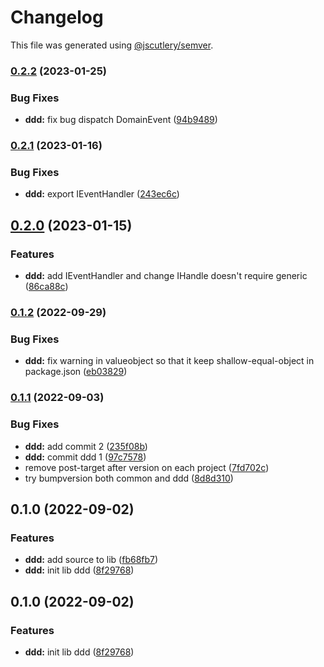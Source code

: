 # Changelog

This file was generated using [@jscutlery/semver](https://github.com/jscutlery/semver).

### [0.2.2](https://github.com/TGA88/inh-lib/compare/ddd-0.2.1...ddd-0.2.2) (2023-01-25)


### Bug Fixes

* **ddd:** fix bug dispatch DomainEvent ([94b9489](https://github.com/TGA88/inh-lib/commit/94b9489c48d5fbcfbded68fdc29cbc247ecd0353))

### [0.2.1](https://github.com/TGA88/inh-lib/compare/ddd-0.2.0...ddd-0.2.1) (2023-01-16)


### Bug Fixes

* **ddd:** export IEventHandler ([243ec6c](https://github.com/TGA88/inh-lib/commit/243ec6c6300645a42ff54a5eb10f15f50c55db91))

## [0.2.0](https://github.com/TGA88/inh-lib/compare/ddd-0.1.2...ddd-0.2.0) (2023-01-15)


### Features

* **ddd:** add IEventHandler and change IHandle doesn't require generic ([86ca88c](https://github.com/TGA88/inh-lib/commit/86ca88cc14f6031b88883004ab27dca20486c99f))

### [0.1.2](https://github.com/TGA88/inh-lib/compare/ddd-0.1.1...ddd-0.1.2) (2022-09-29)


### Bug Fixes

* **ddd:** fix warning in valueobject so that it keep shallow-equal-object in package.json ([eb03829](https://github.com/TGA88/inh-lib/commit/eb03829a527b3bf3a063695b0f20763423cc8786))

### [0.1.1](https://github.com/TGA88/inh-lib/compare/ddd-0.1.0...ddd-0.1.1) (2022-09-03)


### Bug Fixes

* **ddd:** add commit 2 ([235f08b](https://github.com/TGA88/inh-lib/commit/235f08b7508bbc4299a60dbc8fc2238bb22dc67c))
* **ddd:** commit ddd 1 ([97c7578](https://github.com/TGA88/inh-lib/commit/97c7578b4ec5fb60d74f710cd7a18bc083677d4e))
* remove post-target after version on each project ([7fd702c](https://github.com/TGA88/inh-lib/commit/7fd702c179520ab3f739c6d4865feda6887c75fc))
* try bumpversion both common and ddd ([8d8d310](https://github.com/TGA88/inh-lib/commit/8d8d310005f343d8d084fcdffaf3c9f33757497d))

## 0.1.0 (2022-09-02)


### Features

* **ddd:** add source to lib ([fb68fb7](https://github.com/TGA88/inh-lib/commit/fb68fb757434b42a221bbdb54fa254ff374ea60d))
* **ddd:** init lib ddd ([8f29768](https://github.com/TGA88/inh-lib/commit/8f29768ab0ddbf48cf1306618a94ae7ed2d87e86))

## 0.1.0 (2022-09-02)


### Features

* **ddd:** init lib ddd ([8f29768](https://github.com/TGA88/inh-lib/commit/8f29768ab0ddbf48cf1306618a94ae7ed2d87e86))
